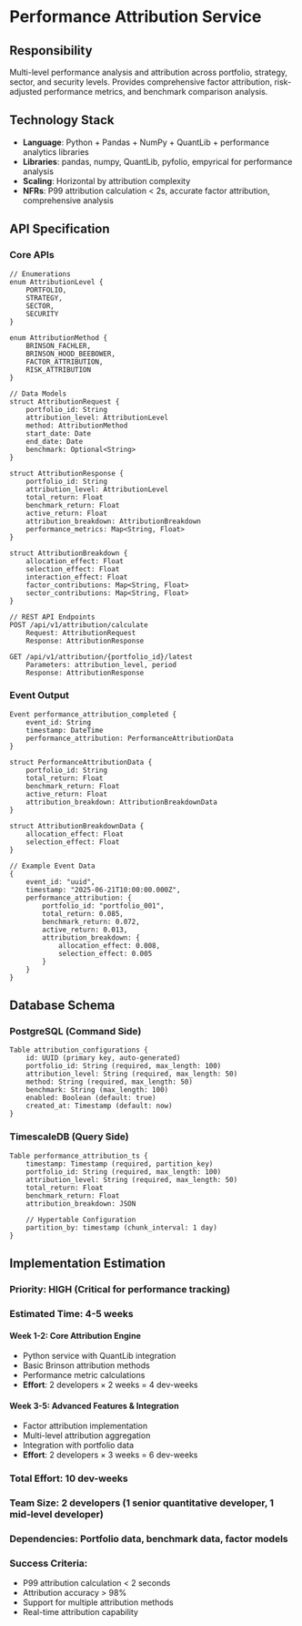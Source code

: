 # Performance Attribution Service

## Responsibility
Multi-level performance analysis and attribution across portfolio, strategy, sector, and security levels. Provides comprehensive factor attribution, risk-adjusted performance metrics, and benchmark comparison analysis.

## Technology Stack
- **Language**: Python + Pandas + NumPy + QuantLib + performance analytics libraries
- **Libraries**: pandas, numpy, QuantLib, pyfolio, empyrical for performance analysis
- **Scaling**: Horizontal by attribution complexity
- **NFRs**: P99 attribution calculation < 2s, accurate factor attribution, comprehensive analysis

## API Specification

### Core APIs
```pseudo
// Enumerations
enum AttributionLevel {
    PORTFOLIO,
    STRATEGY,
    SECTOR,
    SECURITY
}

enum AttributionMethod {
    BRINSON_FACHLER,
    BRINSON_HOOD_BEEBOWER,
    FACTOR_ATTRIBUTION,
    RISK_ATTRIBUTION
}

// Data Models
struct AttributionRequest {
    portfolio_id: String
    attribution_level: AttributionLevel
    method: AttributionMethod
    start_date: Date
    end_date: Date
    benchmark: Optional<String>
}

struct AttributionResponse {
    portfolio_id: String
    attribution_level: AttributionLevel
    total_return: Float
    benchmark_return: Float
    active_return: Float
    attribution_breakdown: AttributionBreakdown
    performance_metrics: Map<String, Float>
}

struct AttributionBreakdown {
    allocation_effect: Float
    selection_effect: Float
    interaction_effect: Float
    factor_contributions: Map<String, Float>
    sector_contributions: Map<String, Float>
}

// REST API Endpoints
POST /api/v1/attribution/calculate
    Request: AttributionRequest
    Response: AttributionResponse

GET /api/v1/attribution/{portfolio_id}/latest
    Parameters: attribution_level, period
    Response: AttributionResponse
```

### Event Output
```pseudo
Event performance_attribution_completed {
    event_id: String
    timestamp: DateTime
    performance_attribution: PerformanceAttributionData
}

struct PerformanceAttributionData {
    portfolio_id: String
    total_return: Float
    benchmark_return: Float
    active_return: Float
    attribution_breakdown: AttributionBreakdownData
}

struct AttributionBreakdownData {
    allocation_effect: Float
    selection_effect: Float
}

// Example Event Data
{
    event_id: "uuid",
    timestamp: "2025-06-21T10:00:00.000Z",
    performance_attribution: {
        portfolio_id: "portfolio_001",
        total_return: 0.085,
        benchmark_return: 0.072,
        active_return: 0.013,
        attribution_breakdown: {
            allocation_effect: 0.008,
            selection_effect: 0.005
        }
    }
}
```

## Database Schema

### PostgreSQL (Command Side)
```pseudo
Table attribution_configurations {
    id: UUID (primary key, auto-generated)
    portfolio_id: String (required, max_length: 100)
    attribution_level: String (required, max_length: 50)
    method: String (required, max_length: 50)
    benchmark: String (max_length: 100)
    enabled: Boolean (default: true)
    created_at: Timestamp (default: now)
}
```

### TimescaleDB (Query Side)
```pseudo
Table performance_attribution_ts {
    timestamp: Timestamp (required, partition_key)
    portfolio_id: String (required, max_length: 100)
    attribution_level: String (required, max_length: 50)
    total_return: Float
    benchmark_return: Float
    attribution_breakdown: JSON

    // Hypertable Configuration
    partition_by: timestamp (chunk_interval: 1 day)
}
```

## Implementation Estimation

### Priority: **HIGH** (Critical for performance tracking)
### Estimated Time: **4-5 weeks**

#### Week 1-2: Core Attribution Engine
- Python service with QuantLib integration
- Basic Brinson attribution methods
- Performance metric calculations
- **Effort**: 2 developers × 2 weeks = 4 dev-weeks

#### Week 3-5: Advanced Features & Integration
- Factor attribution implementation
- Multi-level attribution aggregation
- Integration with portfolio data
- **Effort**: 2 developers × 3 weeks = 6 dev-weeks

### Total Effort: **10 dev-weeks**
### Team Size: **2 developers** (1 senior quantitative developer, 1 mid-level developer)
### Dependencies: Portfolio data, benchmark data, factor models

### Success Criteria:
- P99 attribution calculation < 2 seconds
- Attribution accuracy > 98%
- Support for multiple attribution methods
- Real-time attribution capability
